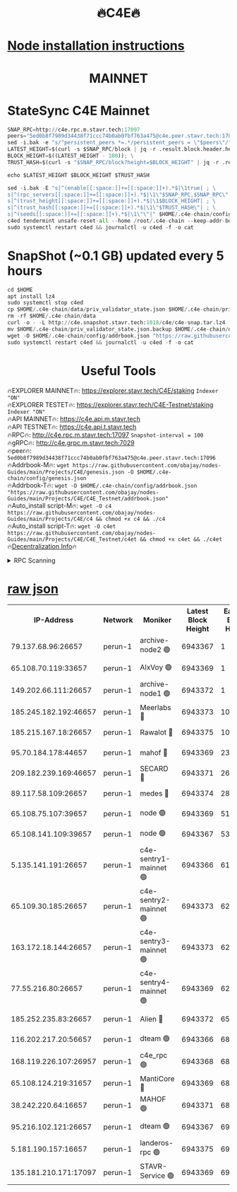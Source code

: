 <h1 align="center"> 🔥C4E🔥</h1>

[Node installation instructions](https://github.com/obajay/nodes-Guides/tree/main/Projects/C4E)
=

<h1 align="center"> MAINNET</h1>

# StateSync C4E Mainnet
```python
SNAP_RPC=http://c4e.rpc.m.stavr.tech:17097
peers="5ed0b8f7989d34438f71ccc74b0ab0fbf763a475@c4e.peer.stavr.tech:17096"
sed -i.bak -e "s/^persistent_peers *=.*/persistent_peers = \"$peers\"/" $HOME/.c4e-chain/config/config.toml
LATEST_HEIGHT=$(curl -s $SNAP_RPC/block | jq -r .result.block.header.height); \
BLOCK_HEIGHT=$((LATEST_HEIGHT - 100)); \
TRUST_HASH=$(curl -s "$SNAP_RPC/block?height=$BLOCK_HEIGHT" | jq -r .result.block_id.hash)

echo $LATEST_HEIGHT $BLOCK_HEIGHT $TRUST_HASH

sed -i.bak -E "s|^(enable[[:space:]]+=[[:space:]]+).*$|\1true| ; \
s|^(rpc_servers[[:space:]]+=[[:space:]]+).*$|\1\"$SNAP_RPC,$SNAP_RPC\"| ; \
s|^(trust_height[[:space:]]+=[[:space:]]+).*$|\1$BLOCK_HEIGHT| ; \
s|^(trust_hash[[:space:]]+=[[:space:]]+).*$|\1\"$TRUST_HASH\"| ; \
s|^(seeds[[:space:]]+=[[:space:]]+).*$|\1\"\"|" $HOME/.c4e-chain/config/config.toml
c4ed tendermint unsafe-reset-all --home /root/.c4e-chain --keep-addr-book
sudo systemctl restart c4ed && journalctl -u c4ed -f -o cat
```
# SnapShot (~0.1 GB) updated every 5 hours
```python
cd $HOME
apt install lz4
sudo systemctl stop c4ed
cp $HOME/.c4e-chain/data/priv_validator_state.json $HOME/.c4e-chain/priv_validator_state.json.backup
rm -rf $HOME/.c4e-chain/data
curl -o - -L http://c4e.snapshot.stavr.tech:1018/c4e/c4e-snap.tar.lz4 | lz4 -c -d - | tar -x -C $HOME/.c4e-chain --strip-components 2
mv $HOME/.c4e-chain/priv_validator_state.json.backup $HOME/.c4e-chain/data/priv_validator_state.json
wget -O $HOME/.c4e-chain/config/addrbook.json "https://raw.githubusercontent.com/obajay/nodes-Guides/main/Projects/C4E/addrbook.json"
sudo systemctl restart c4ed && journalctl -u c4ed -f -o cat
```
 <h1 align="center"> Useful Tools</h1>

🔥EXPLORER MAINNET🔥:  https://explorer.stavr.tech/C4E/staking            `Indexer "ON"` \
🔥EXPLORER TESTET🔥:   https://explorer.stavr.tech/C4E-Testnet/staking     `Indexer "ON"` \
🔥API MAINNET🔥:       https://c4e.api.m.stavr.tech \
🔥API TESTNET🔥:       https://c4e.api.t.stavr.tech \
🔥RPC🔥:               http://c4e.rpc.m.stavr.tech:17097                  `Snapshot-interval = 100` \
🔥gRPC🔥:              http://c4e.grpc.m.stavr.tech:7029 \
🔥peer🔥:              `5ed0b8f7989d34438f71ccc74b0ab0fbf763a475@c4e.peer.stavr.tech:17096` \
🔥Addrbook-M🔥:    ```wget https://raw.githubusercontent.com/obajay/nodes-Guides/main/Projects/C4E/genesis.json -O $HOME/.c4e-chain/config/genesis.json``` \
🔥Addrbook-T🔥:    ```wget -O $HOME/.c4e-chain/config/addrbook.json "https://raw.githubusercontent.com/obajay/nodes-Guides/main/Projects/C4E/C4E_Testnet/addrbook.json"``` \
🔥Auto_install script-M🔥: ```wget -O c4 https://raw.githubusercontent.com/obajay/nodes-Guides/main/Projects/C4E/c4 && chmod +x c4 && ./c4``` \
🔥Auto_install script-T🔥: ```wget -O c4et https://raw.githubusercontent.com/obajay/nodes-Guides/main/Projects/C4E/C4E_Testnet/c4et && chmod +x c4et && ./c4et``` \
🔥[Decentralization Info](https://github.com/obajay/StateSync-snapshots/tree/main/Projects/C4E/Decentralization)🔥




<details>
<summary>RPC Scanning</summary>

<h2 align="center"> We scan nodes in real time every 4 hours. And we provide the final result of RPC endpoints.
We cannot influence the operation of these nodes in any way. </h2>


```python
If Voting Power is higher than 0 --> then the Node is a validator of the network and may be subject to attack and be a potential threat to the chain.
```
```python
We marked such validators with a red symbol
```

</details>

[raw json](https://rpc-check.c4e.stavr.tech/c4e/rpc-c4e-result.json)
=



<table><tr><th>IP-Address</th><th>Network</th><th>Moniker</th><th>Latest Block Height</th><th>Earliest Block Height</th><th>Catching Up</th><th>Tx Index</th><th>Voting Power</th><th>Scan Time</th></tr><tr><td>79.137.68.96:26657</td><td>perun-1</td><td>archive-node2 🟢</td><td>6943367</td><td>1</td><td>False</td><td>on</td><td>0</td><td>2024-01-29T13:21:40.221346031UTC</td></tr><tr><td>65.108.70.119:33657</td><td>perun-1</td><td>AlxVoy 🟢</td><td>6943369</td><td>1</td><td>False</td><td>on</td><td>0</td><td>2024-01-29T13:21:54.876850972UTC</td></tr><tr><td>149.202.66.111:26657</td><td>perun-1</td><td>archive-node1 🟢</td><td>6943372</td><td>1</td><td>False</td><td>on</td><td>0</td><td>2024-01-29T13:22:10.905607768UTC</td></tr><tr><td>185.245.182.192:46657</td><td>perun-1</td><td>Meerlabs 🔴</td><td>6943373</td><td>1051501</td><td>False</td><td>on</td><td>527310</td><td>2024-01-29T13:22:18.132107704UTC</td></tr><tr><td>185.215.167.18:26657</td><td>perun-1</td><td>Rawalot 🔴</td><td>6943375</td><td>1090501</td><td>False</td><td>on</td><td>701423</td><td>2024-01-29T13:22:30.154380056UTC</td></tr><tr><td>95.70.184.178:44657</td><td>perun-1</td><td>mahof 🔴</td><td>6943369</td><td>2342001</td><td>False</td><td>off</td><td>1865533</td><td>2024-01-29T13:21:54.184444482UTC</td></tr><tr><td>209.182.239.169:46657</td><td>perun-1</td><td>SECARD 🔴</td><td>6943371</td><td>2616101</td><td>False</td><td>off</td><td>1136703</td><td>2024-01-29T13:22:06.170810946UTC</td></tr><tr><td>89.117.58.109:26657</td><td>perun-1</td><td>medes 🔴</td><td>6943374</td><td>2826001</td><td>False</td><td>off</td><td>1484927</td><td>2024-01-29T13:22:25.273647898UTC</td></tr><tr><td>65.108.75.107:39657</td><td>perun-1</td><td>node 🟢</td><td>6943369</td><td>5198801</td><td>False</td><td>on</td><td>0</td><td>2024-01-29T13:21:57.342730350UTC</td></tr><tr><td>65.108.141.109:39657</td><td>perun-1</td><td>node 🟢</td><td>6943367</td><td>5303301</td><td>False</td><td>on</td><td>0</td><td>2024-01-29T13:21:42.944021322UTC</td></tr><tr><td>5.135.141.191:26657</td><td>perun-1</td><td>c4e-sentry1-mainnet 🟢</td><td>6943366</td><td>6198001</td><td>False</td><td>on</td><td>0</td><td>2024-01-29T13:21:39.627389942UTC</td></tr><tr><td>65.109.30.185:26657</td><td>perun-1</td><td>c4e-sentry2-mainnet 🟢</td><td>6943373</td><td>6238301</td><td>False</td><td>on</td><td>0</td><td>2024-01-29T13:22:17.790968406UTC</td></tr><tr><td>163.172.18.144:26657</td><td>perun-1</td><td>c4e-sentry3-mainnet 🟢</td><td>6943373</td><td>6239001</td><td>False</td><td>on</td><td>0</td><td>2024-01-29T13:22:18.861661188UTC</td></tr><tr><td>77.55.216.80:26657</td><td>perun-1</td><td>c4e-sentry4-mainnet 🟢</td><td>6943369</td><td>6241001</td><td>False</td><td>on</td><td>0</td><td>2024-01-29T13:21:54.533758153UTC</td></tr><tr><td>185.252.235.83:26657</td><td>perun-1</td><td>Alien 🔴</td><td>6943372</td><td>6502501</td><td>False</td><td>on</td><td>1136703</td><td>2024-01-29T13:22:11.255930799UTC</td></tr><tr><td>116.202.217.20:56657</td><td>perun-1</td><td>dteam 🟢</td><td>6943366</td><td>6800901</td><td>False</td><td>on</td><td>0</td><td>2024-01-29T13:21:39.894582277UTC</td></tr><tr><td>168.119.226.107:26957</td><td>perun-1</td><td>c4e_rpc 🟢</td><td>6943368</td><td>6843368</td><td>False</td><td>on</td><td>0</td><td>2024-01-29T13:21:47.309316967UTC</td></tr><tr><td>65.108.124.219:31657</td><td>perun-1</td><td>MantiCore 🔴</td><td>6943369</td><td>6843369</td><td>False</td><td>off</td><td>193334</td><td>2024-01-29T13:21:53.757281716UTC</td></tr><tr><td>38.242.220.64:16657</td><td>perun-1</td><td>MAHOF 🟢</td><td>6943371</td><td>6885501</td><td>False</td><td>on</td><td>0</td><td>2024-01-29T13:22:08.551689689UTC</td></tr><tr><td>95.216.102.121:26657</td><td>perun-1</td><td>dteam 🟢</td><td>6943367</td><td>6929501</td><td>False</td><td>on</td><td>0</td><td>2024-01-29T13:21:40.556871488UTC</td></tr><tr><td>5.181.190.157:16657</td><td>perun-1</td><td>landeros-rpc 🟢</td><td>6943375</td><td>6937001</td><td>False</td><td>on</td><td>0</td><td>2024-01-29T13:22:29.823818886UTC</td></tr><tr><td>135.181.210.171:17097</td><td>perun-1</td><td>STAVR-Service 🟢</td><td>6943369</td><td>6940601</td><td>False</td><td>on</td><td>0</td><td>2024-01-29T13:21:57.694119691UTC</td></tr></table>
